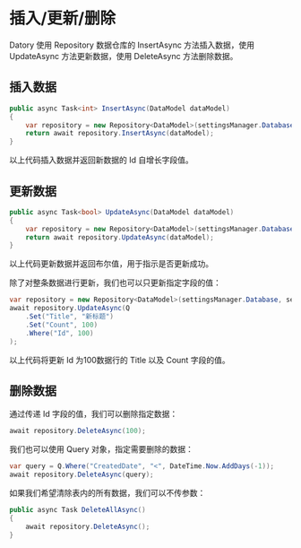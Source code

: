 # 插入/更新/删除

Datory 使用 Repository 数据仓库的 InsertAsync 方法插入数据，使用 UpdateAsync 方法更新数据，使用 DeleteAsync 方法删除数据。

## 插入数据

``` c#
public async Task<int> InsertAsync(DataModel dataModel)
{
    var repository = new Repository<DataModel>(settingsManager.Database, settingsManager.Redis);
    return await repository.InsertAsync(dataModel);
}
```

以上代码插入数据并返回新数据的 Id 自增长字段值。

## 更新数据

``` c#
public async Task<bool> UpdateAsync(DataModel dataModel)
{
    var repository = new Repository<DataModel>(settingsManager.Database, settingsManager.Redis);
    return await repository.UpdateAsync(dataModel);
}
```

以上代码更新数据并返回布尔值，用于指示是否更新成功。

除了对整条数据进行更新，我们也可以只更新指定字段的值：

``` c#
var repository = new Repository<DataModel>(settingsManager.Database, settingsManager.Redis);
await repository.UpdateAsync(Q
    .Set("Title", "新标题")
    .Set("Count", 100)
    .Where("Id", 100)
);
```

以上代码将更新 Id 为100数据行的 Title 以及 Count 字段的值。

## 删除数据

通过传递 Id 字段的值，我们可以删除指定数据：

``` c#
await repository.DeleteAsync(100);
```

我们也可以使用 Query 对象，指定需要删除的数据：

``` c#
var query = Q.Where("CreatedDate", "<", DateTime.Now.AddDays(-1));
await repository.DeleteAsync(query);
```

如果我们希望清除表内的所有数据，我们可以不传参数：

``` c#
public async Task DeleteAllAsync()
{
    await repository.DeleteAsync();
}
```
